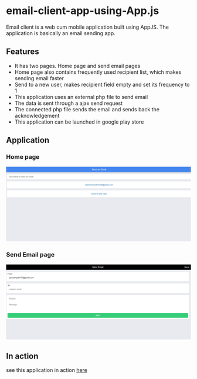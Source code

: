 # email-client-app-using-App.js

Email client is a web cum mobile application built using AppJS. The application is basically an email sending app.

<h2>Features</h2>

<ul>
  <li>It has two pages. Home page and send email pages </li>
  <li>Home page also contains frequently used recipient list, which makes sending email faster </li>
  <li>Send to a new user, makes recipient field empty and set its frequency to 1</li>
  <li>This application uses an external php file to send email</li>
  <li>The data is sent through a ajax send request </li>
  <li>The connected php file sends the email and sends back the acknowledgement </li>
  <li>This application can be launched in google play store </li>
 </ul>
 
 <h2>Application</h2>
 
 <h3>Home page</h3>
 
 <img src = "appjs1.png" alt = "homepage-image">
 
 
 <h3>Send Email page</h3>
 
 <img src = "appjs2.png" alt = "sendemailpage-image">
 
 <h2>In action </h2>

<p> see this application in action <a href="http://jayasampathwebhosting-com.stackstaging.com/projects/email-client-app/">here </a></p>
